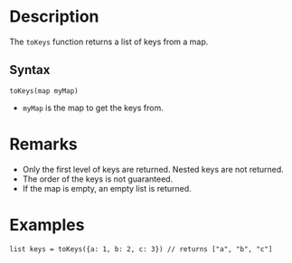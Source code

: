# Description

The `toKeys` function returns a list of keys from a map.

## Syntax

```step
toKeys(map myMap)
```

- `myMap` is the map to get the keys from.

# Remarks

- Only the first level of keys are returned. Nested keys are not returned.
- The order of the keys is not guaranteed.
- If the map is empty, an empty list is returned.

# Examples

```step
list keys = toKeys({a: 1, b: 2, c: 3}) // returns ["a", "b", "c"]
```
